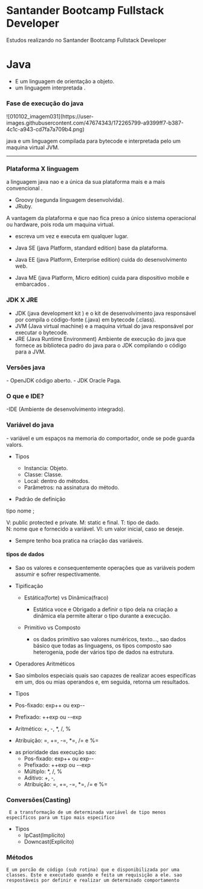 # Santander Bootcamp Fullstack Developer
 Estudos realizando no Santander Bootcamp Fullstack Developer



<h1>Java</h1>

- E um linguagem de orientação a objeto.
- um linguagem interpretada .

<h3>Fase de execução do java</h3>
<div style={{
  display: 'flex',
  justifyContent: 'center',
  alignItems: 'center',
}}>
![010102_imagem031](https://user-images.githubusercontent.com/47674343/172265799-a9399ff7-b387-4c1c-a943-cd7fa7a709b4.png)
</div>

<p>
java e um linguagem compilada para bytecode e interpretada pelo um maquina virtual JVM.
</p>

<hr/>

<h3>Plataforma X linguagem</h3>
<p>
  a linguagem java nao e a única da sua plataforma mais e a mais convencional .
</p>

- Groovy (segunda linguagem desenvolvida).
- JRuby.

<p>
  A vantagem  da plataforma e que nao fica preso a único sistema operacional ou hardware, pois roda um maquina virtual.
</p>

- escreva um vez e executa em qualquer lugar.

- Java SE (java Platform, standard edition) base da plataforma.
- Java EE (java Platform, Enterprise edition) cuida do desenvolvimento web.
- Java ME (java Platform, Micro edition)  cuida para dispositivo mobile e embarcados .

<h3>JDK X JRE</h3>

- JDK (java development kit ) e o kit de desenvolvimento java responsável por compila o código-fonte (.java) em bytecode (.class).
- JVM (Java virtual machine) e a maquina virtual do java responsável por executar o bytecode.
- JRE (Java Runtime Environment) Ambiente de execução do java que fornece as biblioteca padro do java para o JDK compilando o código para a JVM.

<h3>Versões java</h3>
- OpenJDK código aberto.
- JDK Oracle Paga.


<h3>O que e IDE?</h3>
-IDE (Ambiente de desenvolvimento integrado).

<h3>Variável do java</h3>
- variável e um espaços na memoria do comportador, onde se pode guarda valors.

* Tipos
  - Instancia: Objeto.
  - Classe: Classe.
  - Local: dentro do métodos.
  - Parâmetros: na assinatura do método.


* Padrão de definição
<?visibilidade?><?MOdificador?>tipo nome <?=ValorInicial?>;

V: public protected e private.
M: static e final.
T: tipo de dado.  
N: nome que e fornecido a variável.
VI: um valor inicial, caso se deseje.

* Sempre tenho boa pratica na criação das variáveis.

<h4>tipos de dados</h4>

* Sao os valores e consequentemente operações que as variáveis podem assumir e sofrer respectivamente.

* Tipificação 
  - Estática(forte) vs Dinâmica(fraco)
    - Estática voce e Obrigado a definir o tipo dela na criação a dinâmica ela permite alterar o tipo durante a execução.

  - Primitivo vs Composto
    - os dados primitivo sao valores numéricos, texto..., sao dados básico que todas as linguagens, os tipos composto sao heterogenia, pode der vários tipo de dados na estrutura.

* Operadores Aritméticos
 - Sao símbolos especiais quais sao capazes de realizar acoes especificas em um, dos ou mias operandos e, em seguida, retorna um resultados.

 - Tipos
  - Pos-fixado: exp++ ou exp--
  - Prefixado: ++exp ou --exp 
  - Aritmético: +, -, *, /, %
  - Atribuição: =, +=, -=, *=, /= e %=

  * as prioridade das execução sao:
    - Pos-fixado: exp++ ou exp--
    - Prefixado: ++exp ou --exp 
    - Múltiplo: *, /, %
    - Aditivo: +, -, 
    - Atribuição: =, +=, -=, *=, /= e %=

<h3>Conversões(Casting)</h3>

```
 E a transformação de um determinada variável de tipo menos específicos para um tipo mais especifico
```
* Tipos 
  - IpCast(Implícito)
  - Downcast(Explicito)

<h3>Métodos</h3>


`E um porcão de código (sub rotina) que e disponibilizada por uma classes. Este e executado quando e feita um requisição a ele. sao respostáveis por definir e realizar um determinado comportamento
`
